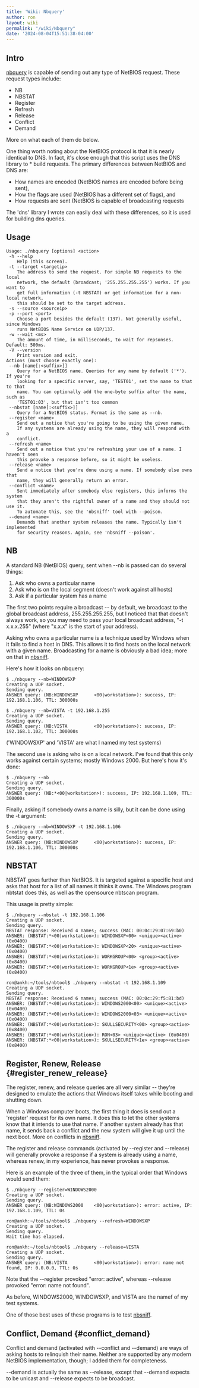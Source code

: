 ```yaml
---
title: 'Wiki: Nbquery'
author: ron
layout: wiki
permalink: "/wiki/Nbquery"
date: '2024-08-04T15:51:38-04:00'
---
```


## Intro

[nbquery](nbquery "wikilink") is capable of sending out any type of NetBIOS request. These request types include:

-   NB
-   NBSTAT
-   Register
-   Refresh
-   Release
-   Conflict
-   Demand

More on what each of them do below.

One thing worth noting about the NetBIOS protocol is that it is nearly identical to DNS. In fact, it\'s close enough that this script uses the DNS library to \* build requests. The primary differences between NetBIOS and DNS are:

-   How names are encoded (NetBIOS names are encoded before being sent),
-   How the flags are used (NetBIOS has a different set of flags), and
-   How requests are sent (NetBIOS is capable of broadcasting requests

The \'dns\' library I wrote can easily deal with these differences, so it is used for building dns queries.

## Usage

    Usage: ./nbquery [options] <action>
     -h --help
        Help (this screen).
     -t --target <targetip>
        The address to send the request. For simple NB requests to the local
        network, the default (broadcast; '255.255.255.255') works. If you want to
        get full information (-t NBSTAT) or get information for a non-local network,
        this should be set to the target address.
     -s --source <sourceip>
     -p --port <port>
        Choose a port besides the default (137). Not generally useful, since Windows
        runs NetBIOS Name Service on UDP/137.
     -w --wait <ms>
        The amount of time, in milliseconds, to wait for repsonses. Default: 500ms.
     -V --version
        Print version and exit.
    Actions (must choose exactly one):
     --nb [name[:<suffix>]]
        Query for a NetBIOS name. Queries for any name by default ('*'). If you're
        looking for a specific server, say, 'TEST01', set the name to that to that
        name. You can optionally add the one-byte suffix after the name, such as
        'TEST01:03', but that isn't too common
     --nbstat [name[:<suffix>]]
        Query for a NetBIOS status. Format is the same as --nb.
     --register <name>
        Send out a notice that you're going to be using the given name.
        If any systems are already using the name, they will respond with a
        conflict.
     --refresh <name>
        Send out a notice that you're refreshing your use of a name. I haven't seen
        this provoke a response before, so it might be useless.
     --release <name>
        Send a notice that you're done using a name. If somebody else owns that
        name, they will generally return an error.
     --conflict <name>
        Sent immediately after somebody else registers, this informs the system
        that they aren't the rightful owner of a name and they should not use it.
        To automate this, see the 'nbsniff' tool with --poison.
     --demand <name>
        Demands that another system releases the name. Typically isn't implemented
        for security reasons. Again, see 'nbsniff --poison'.

## NB

A standard NB (NetBIOS) query, sent when \--nb is passed can do several things:

1.  Ask who owns a particular name
2.  Ask who is on the local segment (doesn\'t work against all hosts)
3.  Ask if a particular system has a name

The first two points require a broadcast \-- by default, we broadcast to the global broadcast address, 255.255.255.255, but I noticed that that doesn\'t always work, so you may need to pass your local broadcast address, \"-t x.x.x.255\" (where \"x.x.x\" is the start of your address).

Asking who owns a particular name is a technique used by Windows when it fails to find a host in DNS. This allows it to find hosts on the local network with a given name. Broadcasting for a name is obviously a bad idea; more on that in [nbsniff](nbsniff "wikilink").

Here\'s how it looks on nbquery:

    $ ./nbquery --nb=WINDOWSXP
    Creating a UDP socket.
    Sending query.
    ANSWER query: (NB:WINDOWSXP      <00|workstation>): success, IP: 192.168.1.106, TTL: 300000s

    $ ./nbquery --nb=VISTA -t 192.168.1.255
    Creating a UDP socket.
    Sending query.
    ANSWER query: (NB:VISTA          <00|workstation>): success, IP: 192.168.1.102, TTL: 300000s

(\'WINDOWSXP\' and \'VISTA\' are what I named my test systems)

The second use is asking who is on a local network. I\'ve found that this only works against certain systems; mostly Windows 2000. But here\'s how it\'s done:

    $ ./nbquery --nb
    Creating a UDP socket.
    Sending query.
    ANSWER query: (NB:*<00|workstation>): success, IP: 192.168.1.109, TTL: 300000s

Finally, asking if somebody owns a name is silly, but it can be done using the -t argument:

    $ ./nbquery --nb=WINDOWSXP -t 192.168.1.106
    Creating a UDP socket.
    Sending query.
    ANSWER query: (NB:WINDOWSXP      <00|workstation>): success, IP: 192.168.1.106, TTL: 300000s

## NBSTAT

NBSTAT goes further than NetBIOS. It is targeted against a specific host and asks that host for a list of all names it thinks it owns. The Windows program nbtstat does this, as well as the opensource nbtscan program.

This usage is pretty simple:

    $ ./nbquery --nbstat -t 192.168.1.106
    Creating a UDP socket.
    Sending query.
    NBSTAT response: Received 4 names; success (MAC: 00:0c:29:07:69:b0)
    ANSWER: (NBSTAT:*<00|workstation>): WINDOWSXP<00> <unique><active> (0x0400)
    ANSWER: (NBSTAT:*<00|workstation>): WINDOWSXP<20> <unique><active> (0x0400)
    ANSWER: (NBSTAT:*<00|workstation>): WORKGROUP<00> <group><active> (0x8400)
    ANSWER: (NBSTAT:*<00|workstation>): WORKGROUP<1e> <group><active> (0x8400)

    ron@ankh:~/tools/nbtool$ ./nbquery --nbstat -t 192.168.1.109
    Creating a UDP socket.
    Sending query.
    NBSTAT response: Received 6 names; success (MAC: 00:0c:29:f5:81:bd)
    ANSWER: (NBSTAT:*<00|workstation>): WINDOWS2000<00> <unique><active> (0x0400)
    ANSWER: (NBSTAT:*<00|workstation>): WINDOWS2000<03> <unique><active> (0x0400)
    ANSWER: (NBSTAT:*<00|workstation>): SKULLSECURITY<00> <group><active> (0x8400)
    ANSWER: (NBSTAT:*<00|workstation>): RON<03> <unique><active> (0x0400)
    ANSWER: (NBSTAT:*<00|workstation>): SKULLSECURITY<1e> <group><active> (0x8400)

## Register, Renew, Release {#register_renew_release}

The register, renew, and release queries are all very similar \-- they\'re designed to emulate the actions that Windows itself takes while booting and shutting down.

When a Windows computer boots, the first thing it does is send out a \'register\' request for its own name. It does this to let the other systems know that it intends to use that name. If another system already has that name, it sends back a conflict and the new system will give it up until the next boot. More on conflicts in [nbsniff](nbsniff "wikilink").

The register and release commands (activated by \--register and \--release) will generally provoke a response if a system is already using a name, whereas renew, in my experience, has never provokes a response.

Here is an example of the three of them, in the typical order that Windows would send them:

    $ ./nbquery --register=WINDOWS2000
    Creating a UDP socket.
    Sending query.
    ANSWER query: (NB:WINDOWS2000    <00|workstation>): error: active, IP: 192.168.1.109, TTL: 0s

    ron@ankh:~/tools/nbtool$ ./nbquery --refresh=WINDOWSXP
    Creating a UDP socket.
    Sending query.
    Wait time has elapsed.

    ron@ankh:~/tools/nbtool$ ./nbquery --release=VISTA
    Creating a UDP socket.
    Sending query.
    ANSWER query: (NB:VISTA          <00|workstation>): error: name not found, IP: 0.0.0.0, TTL: 0s

Note that the \--register provoked \"error: active\", whereas \--release provoked \"error: name not found\".

As before, WINDOWS2000, WINDOWSXP, and VISTA are the namef of my test systems.

One of those best uses of these programs is to test [nbsniff](nbsniff "wikilink").

## Conflict, Demand {#conflict_demand}

Conflict and demand (activated with \--conflict and \--demand) are ways of asking hosts to relinquish their name. Neither are supported by any modern NetBIOS implementation, though; I added them for completeness.

\--demand is actually the same as \--release, except that \--demand expects to be unicast and \--release expects to be broadcast.
